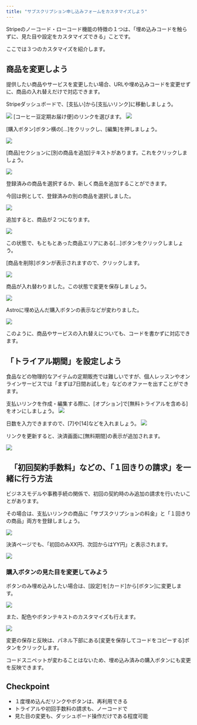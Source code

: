 ```yaml
---
title: "サブスクリプション申し込みフォームをカスタマイズしよう"
---
```


Stripeのノーコード・ローコード機能の特徴の１つは、「埋め込みコードを触らずに、見た目や設定をカスタマイズできる」ことです。

ここでは３つのカスタマイズを紹介します。

## 商品を変更しよう

提供したい商品やサービスを変更したい場合、URLや埋め込みコードを変更せずに、商品の入れ替えだけで対応できます。

Stripeダッシュボードで、[支払い]から[支払いリンク]に移動しましょう。

![](https://storage.googleapis.com/zenn-user-upload/8485235fd4a5-20230623.png)
[コーヒー豆定期お届け便]のリンクを選びます。
![](https://storage.googleapis.com/zenn-user-upload/2da6c3093093-20230623.png)

[購入ボタン]ボタン横の[...]をクリックし、[編集]を押しましょう。

![](https://storage.googleapis.com/zenn-user-upload/4a842bfcba39-20230623.png)

[商品]セクションに[別の商品を追加]テキストがあります。これをクリックしましょう。

![](https://storage.googleapis.com/zenn-user-upload/a1b1c14cbdf7-20230623.png)

登録済みの商品を選択するか、新しく商品を追加することができます。

今回は例として、登録済みの別の商品を選択しました。

![](https://storage.googleapis.com/zenn-user-upload/baeed41c6a6c-20230623.png)

追加すると、商品が２つになります。

![](https://storage.googleapis.com/zenn-user-upload/e5618393b8e0-20230623.png)

この状態で、もともとあった商品エリアにある[...]ボタンをクリックしましょう。

[商品を削除]ボタンが表示されますので、クリックします。

![](https://storage.googleapis.com/zenn-user-upload/5537976713a4-20230623.png)

商品が入れ替わりました。この状態で変更を保存しましょう。

![](https://storage.googleapis.com/zenn-user-upload/ed85a8ad586d-20230623.png)

Astroに埋め込んだ購入ボタンの表示などが変わりました。

![](https://storage.googleapis.com/zenn-user-upload/08f8e02e99e2-20230623.png)

このように、商品やサービスの入れ替えについても、コードを書かずに対応できます。

## 「トライアル期間」を設定しよう

食品などの物理的なアイテムの定期販売では難しいですが、個人レッスンやオンラインサービスでは「まずは7日間お試しを」などのオファーを出すことができます。

支払いリンクを作成・編集する際に、[オプション]で[無料トライアルを含める]をオンにしましょう。
![](https://storage.googleapis.com/zenn-user-upload/9c75aa0aaa79-20230526.png)

日数を入力できますので、[7]や[14]などを入れましょう。
![](https://storage.googleapis.com/zenn-user-upload/ea2282bf1bd3-20230526.png)

リンクを更新すると、決済画面に[無料期間]の表示が追加されます。

![](https://storage.googleapis.com/zenn-user-upload/c494df7d6e8e-20230526.png)

## 　「初回契約手数料」などの、「１回きりの請求」を一緒に行う方法

ビジネスモデルや事務手続の関係で、初回の契約時のみ追加の請求を行いたいことがあります。

その場合は、支払いリンクの商品に「サブスクリプションの料金」と「１回きりの商品」両方を登録しましょう。

![](https://storage.googleapis.com/zenn-user-upload/6def78011d07-20230526.png)

決済ページでも、「初回のみXX円、次回からはYY円」と表示されます。

![](https://storage.googleapis.com/zenn-user-upload/27ac0a80572b-20230526.png)

### 購入ボタンの見た目を変更してみよう

ボタンのみ埋め込みしたい場合は、[設定]を[カード]から[ボタン]に変更します。

![](https://storage.googleapis.com/zenn-user-upload/a1c20cd8cc88-20230623.png)


また、配色やボタンテキストのカスタマイズも行えます。

![](https://storage.googleapis.com/zenn-user-upload/6c1a84959f2d-20230623.png)

変更の保存と反映は、パネル下部にある[変更を保存してコードをコピーする]ボタンをクリックします。

コードスニペットが変わることはないため、埋め込み済みの購入ボタンにも変更を反映できます。

## Checkpoint

- １度埋め込んだリンクやボタンは、再利用できる
- トライアルや初回手数料の請求も、ノーコードで
- 見た目の変更も、ダッシュボード操作だけである程度可能